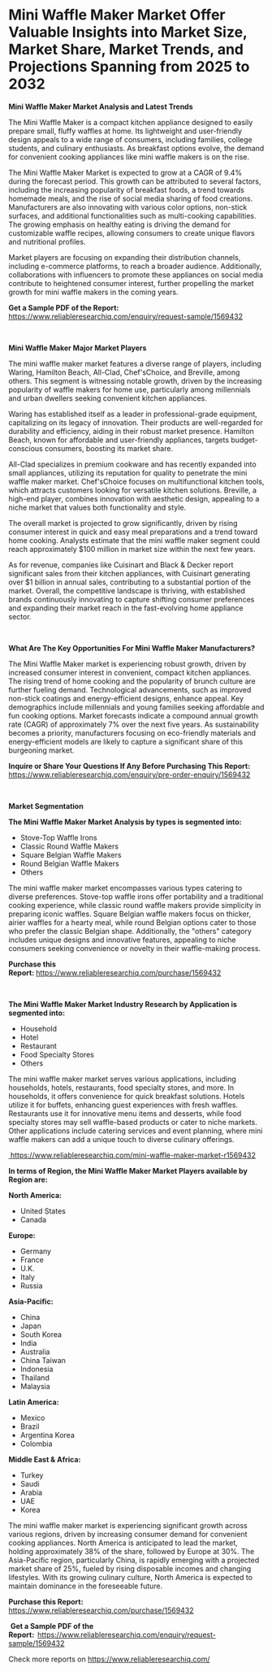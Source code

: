 <p><h1>Mini Waffle Maker Market Offer Valuable Insights into Market Size, Market Share, Market Trends, and Projections Spanning from 2025 to 2032</h1></p><p><strong>Mini Waffle Maker Market Analysis and Latest Trends</strong></p>
<p><p>The Mini Waffle Maker is a compact kitchen appliance designed to easily prepare small, fluffy waffles at home. Its lightweight and user-friendly design appeals to a wide range of consumers, including families, college students, and culinary enthusiasts. As breakfast options evolve, the demand for convenient cooking appliances like mini waffle makers is on the rise.</p><p>The Mini Waffle Maker Market is expected to grow at a CAGR of 9.4% during the forecast period. This growth can be attributed to several factors, including the increasing popularity of breakfast foods, a trend towards homemade meals, and the rise of social media sharing of food creations. Manufacturers are also innovating with various color options, non-stick surfaces, and additional functionalities such as multi-cooking capabilities. The growing emphasis on healthy eating is driving the demand for customizable waffle recipes, allowing consumers to create unique flavors and nutritional profiles.</p><p>Market players are focusing on expanding their distribution channels, including e-commerce platforms, to reach a broader audience. Additionally, collaborations with influencers to promote these appliances on social media contribute to heightened consumer interest, further propelling the market growth for mini waffle makers in the coming years.</p></p>
<p><strong>Get a Sample PDF of the Report:&nbsp;</strong> <a href="https://www.reliableresearchiq.com/enquiry/request-sample/1569432?utm_campaign=2758&utm_medium=2&utm_source=Github&utm_content=ia&utm_term=25032025&utm_id=mini-waffle-maker">https://www.reliableresearchiq.com/enquiry/request-sample/1569432</a></p>
<p>&nbsp;</p>
<p><strong>Mini Waffle Maker Major Market Players</strong></p>
<p><p>The mini waffle maker market features a diverse range of players, including Waring, Hamilton Beach, All-Clad, Chef'sChoice, and Breville, among others. This segment is witnessing notable growth, driven by the increasing popularity of waffle makers for home use, particularly among millennials and urban dwellers seeking convenient kitchen appliances.</p><p>Waring has established itself as a leader in professional-grade equipment, capitalizing on its legacy of innovation. Their products are well-regarded for durability and efficiency, aiding in their robust market presence. Hamilton Beach, known for affordable and user-friendly appliances, targets budget-conscious consumers, boosting its market share. </p><p>All-Clad specializes in premium cookware and has recently expanded into small appliances, utilizing its reputation for quality to penetrate the mini waffle maker market. Chef'sChoice focuses on multifunctional kitchen tools, which attracts customers looking for versatile kitchen solutions. Breville, a high-end player, combines innovation with aesthetic design, appealing to a niche market that values both functionality and style.</p><p>The overall market is projected to grow significantly, driven by rising consumer interest in quick and easy meal preparations and a trend toward home cooking. Analysts estimate that the mini waffle maker segment could reach approximately $100 million in market size within the next few years.</p><p>As for revenue, companies like Cuisinart and Black & Decker report significant sales from their kitchen appliances, with Cuisinart generating over $1 billion in annual sales, contributing to a substantial portion of the market. Overall, the competitive landscape is thriving, with established brands continuously innovating to capture shifting consumer preferences and expanding their market reach in the fast-evolving home appliance sector.</p></p>
<p>&nbsp;</p>
<p><strong>What Are The Key Opportunities For Mini Waffle Maker Manufacturers?</strong></p>
<p><p>The Mini Waffle Maker market is experiencing robust growth, driven by increased consumer interest in convenient, compact kitchen appliances. The rising trend of home cooking and the popularity of brunch culture are further fueling demand. Technological advancements, such as improved non-stick coatings and energy-efficient designs, enhance appeal. Key demographics include millennials and young families seeking affordable and fun cooking options. Market forecasts indicate a compound annual growth rate (CAGR) of approximately 7% over the next five years. As sustainability becomes a priority, manufacturers focusing on eco-friendly materials and energy-efficient models are likely to capture a significant share of this burgeoning market.</p></p>
<p><strong>Inquire or Share Your Questions If Any Before Purchasing This Report:</strong> <a href="https://www.reliableresearchiq.com/enquiry/pre-order-enquiry/1569432?utm_campaign=2758&utm_medium=2&utm_source=Github&utm_content=ia&utm_term=25032025&utm_id=mini-waffle-maker">https://www.reliableresearchiq.com/enquiry/pre-order-enquiry/1569432</a></p>
<p>&nbsp;</p>
<p><strong>Market Segmentation</strong></p>
<p><strong>The Mini Waffle Maker Market Analysis by types is segmented into:</strong></p>
<p><ul><li>Stove-Top Waffle Irons</li><li>Classic Round Waffle Makers</li><li>Square Belgian Waffle Makers</li><li>Round Belgian Waffle Makers</li><li>Others</li></ul></p>
<p><p>The mini waffle maker market encompasses various types catering to diverse preferences. Stove-top waffle irons offer portability and a traditional cooking experience, while classic round waffle makers provide simplicity in preparing iconic waffles. Square Belgian waffle makers focus on thicker, airier waffles for a hearty meal, while round Belgian options cater to those who prefer the classic Belgian shape. Additionally, the "others" category includes unique designs and innovative features, appealing to niche consumers seeking convenience or novelty in their waffle-making process.</p></p>
<p><strong>Purchase this Report:&nbsp;</strong><a href="https://www.reliableresearchiq.com/purchase/1569432?utm_campaign=2758&utm_medium=2&utm_source=Github&utm_content=ia&utm_term=25032025&utm_id=mini-waffle-maker">https://www.reliableresearchiq.com/purchase/1569432</a></p>
<p>&nbsp;</p>
<p><strong>The Mini Waffle Maker Market Industry Research by Application is segmented into:</strong></p>
<p><ul><li>Household</li><li>Hotel</li><li>Restaurant</li><li>Food Specialty Stores</li><li>Others</li></ul></p>
<p><p>The mini waffle maker market serves various applications, including households, hotels, restaurants, food specialty stores, and more. In households, it offers convenience for quick breakfast solutions. Hotels utilize it for buffets, enhancing guest experiences with fresh waffles. Restaurants use it for innovative menu items and desserts, while food specialty stores may sell waffle-based products or cater to niche markets. Other applications include catering services and event planning, where mini waffle makers can add a unique touch to diverse culinary offerings.</p></p>
<p><a href="https://www.reliableresearchiq.com/mini-waffle-maker-market-r1569432?utm_campaign=2758&utm_medium=2&utm_source=Github&utm_content=ia&utm_term=25032025&utm_id=mini-waffle-maker">&nbsp;https://www.reliableresearchiq.com/mini-waffle-maker-market-r1569432</a></p>
<p><strong>In terms of Region, the Mini Waffle Maker Market Players available by Region are:</strong></p>
<p>
    <p> <strong> North America: </strong>
        <ul>
            <li>United States</li>
            <li>Canada</li>
        </ul>
        </p> 
    <p> <strong> Europe: </strong>
        <ul>
            <li>Germany</li>
            <li>France</li>
            <li>U.K.</li>
            <li>Italy</li>
            <li>Russia</li>
        </ul>
        </p> 
    <p> <strong> Asia-Pacific: </strong>
        <ul>
            <li>China</li>
            <li>Japan</li>
            <li>South Korea</li>
            <li>India</li>
            <li>Australia</li>
            <li>China Taiwan</li>
            <li>Indonesia</li>
            <li>Thailand</li>
            <li>Malaysia</li>
        </ul>
        </p> 
    <p> <strong> Latin America: </strong>
        <ul>
            <li>Mexico</li>
            <li>Brazil</li>
            <li>Argentina Korea</li>
            <li>Colombia</li>
        </ul>
        </p> 
    <p> <strong> Middle East & Africa: </strong>
        <ul>
            <li>Turkey</li>
            <li>Saudi</li>
            <li>Arabia</li>
            <li>UAE</li>
            <li>Korea</li>
        </ul>
    </p>
    </p>
<p><p>The mini waffle maker market is experiencing significant growth across various regions, driven by increasing consumer demand for convenient cooking appliances. North America is anticipated to lead the market, holding approximately 38% of the share, followed by Europe at 30%. The Asia-Pacific region, particularly China, is rapidly emerging with a projected market share of 25%, fueled by rising disposable incomes and changing lifestyles. With its growing culinary culture, North America is expected to maintain dominance in the foreseeable future.</p></p>
<p><strong>Purchase this Report: </strong><a href="https://www.reliableresearchiq.com/purchase/1569432?utm_campaign=2758&utm_medium=2&utm_source=Github&utm_content=ia&utm_term=25032025&utm_id=mini-waffle-maker">https://www.reliableresearchiq.com/purchase/1569432</a></p>
<p>&nbsp;<strong>Get a Sample PDF of the Report:&nbsp;&nbsp;</strong><a href="https://www.reliableresearchiq.com/enquiry/request-sample/1569432?utm_campaign=2758&utm_medium=2&utm_source=Github&utm_content=ia&utm_term=25032025&utm_id=mini-waffle-maker">https://www.reliableresearchiq.com/enquiry/request-sample/1569432</a></p>
<p><strong></strong></p>
<p>Check more reports on <a href="https://www.reliableresearchiq.com/?utm_campaign=2758&utm_medium=2&utm_source=Github&utm_content=ia&utm_term=25032025&utm_id=mini-waffle-maker">https://www.reliableresearchiq.com/</a></p>